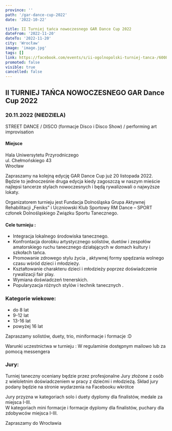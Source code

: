 ```yaml
---
province: ''
path: '/gar-dance-cup-2022'
date: '2022-10-22'

title: II Turniej tańca nowoczesnego GAR Dance Cup 2022
dateFrom: '2022-11-20'
dateTo: '2022-11-20'
city: 'Wrocław'
image: 'image.jpg'
tags: []
link: https://facebook.com/events/s/ii-ogolnopolski-turniej-tanca-/600861755169853/
promoted: false
visible: true
cancelled: false
---
```

## II TURNIEJ TAŃCA NOWOCZESNEGO GAR Dance Cup 2022

### 20.11.2022 (NIEDZIELA)

STREET DANCE / DISCO (formacje Disco i Disco Show) / performing art improvisation

#### Miejsce
Hala Uniwersytetu Przyrodniczego \
ul. Chełmońskiego 43 \
Wrocław

Zapraszamy na kolejną edycję GAR Dance Cup już 20 listopada 2022. Będzie to jednocześnie druga edycja kiedy zagoszczą w naszym mieście najlepsi tancerze stylach nowoczesnych i będą rywalizowali o najwyższe lokaty.

Organizatorem turnieju jest Fundacja Dolnośląska Grupa Aktywnej Rehabilitacji „Feniks” i Uczniowski Klub Sportowy RM Dance – SPORT członek Dolnośląskiego Związku Sportu Tanecznego.

#### Cele turnieju :
* Integracja lokalnego środowiska tanecznego.
* Konfrontacja dorobku artystycznego solistów, duetów i zespołów
amatorskiego ruchu tanecznego działających w domach kultury i szkołach
tańca.
* Promowanie zdrowego stylu życia , aktywnej formy spędzania wolnego czasu
wśród dzieci i młodzieży.
* Kształtowanie charakteru dzieci i młodzieży poprzez doświadczenie
rywalizacji fair play.
* Wymiana doświadczeń trenerskich.
* Popularyzacja różnych stylów i technik tanecznych .

### Kategorie wiekowe:
* do 8 lat
* 9-12 lat
* 13-16 lat
* powyżej 16 lat

Zapraszamy solistów, duety, trio, miniformacje i formacje :D

Warunki uczestnictwa w turnieju : W regulaminie dostępnym mailowo lub za pomocą messengera

### Jury:
Turniej taneczny oceniany będzie przez profesjonalne Jury złożone z osób z wieloletnim
doświadczeniem w pracy z dziećmi i młodzieżą. Skład jury podany będzie na stronie wydarzenia na
Facebooku wkrótce

Jury przyzna w kategoriach solo i duety dyplomy dla finalistów, medale za miejsca I-III. \
W kategoriach mini formacje i formacje dyplomy dla finalistów, puchary dla zdobywców miejsca I-III.

Zapraszamy do Wrocławia
